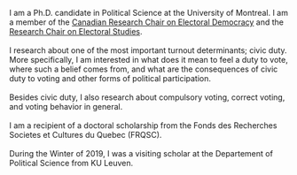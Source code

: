 <link rel="stylesheet" type="text/css" href="/css/main.css">

I am a Ph.D. candidate in Political Science at the University of Montreal. I am a member of the [Canadian Research Chair on Electoral Democracy](https://www.chairedemocratie.com/) and the [Research Chair on Electoral Studies](http://www.chairelectoral.com/).<br/> <br>
I research about one of the most important turnout determinants; civic duty. More specifically, I am interested in what does it mean to feel a duty to vote, where such a belief comes from, and what are the consequences of civic duty to voting and other forms of political participation. <br/> <br>
Besides civic duty, I also research about compulsory voting, correct voting, and voting behavior in general.<br/> <br>
I am a recipient of a doctoral scholarship from the Fonds des Recherches Societes et Cultures du Quebec (FRQSC).<br/> <br>
During the Winter of 2019, I was a visiting scholar at the Departement of Political Science from KU Leuven. 
